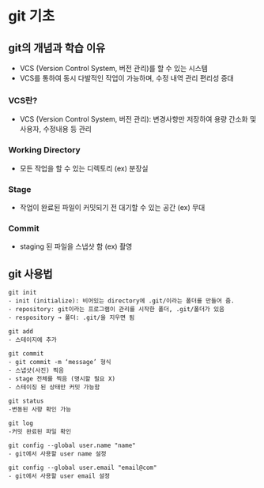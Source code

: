 
# git 기초

## git의 개념과 학습 이유
- VCS (Version Control System, 버전 관리)를 할 수 있는 시스템 
- VCS를 통하여 동시 다발적인 작업이 가능하며, 수정 내역 관리 편리성 증대
### VCS란?
- VCS (Version Control System, 버전 관리): 변경사항만 저장하여 용량 간소화 및 사용자, 수정내용 등 관리
### Working Directory
- 모든 작업을 할 수 있는 디렉토리 (ex) 분장실
### Stage
- 작업이 완료된 파일이 커밋되기 전 대기할 수 있는 공간 (ex) 무대
### Commit
- staging 된 파일을 스냅샷 함 (ex) 촬영

## git 사용법
```
git init
- init (initialize): 비어있는 directory에 .git/이라는 폴더를 만들어 줌.
- repository: git이라는 프로그램이 관리를 시작한 폴더, .git/폴더가 있음
- respository → 폴더: .git/을 지우면 됨

git add
- 스테이지에 추가

git commit
- git commit -m ‘message’ 형식
- 스냅샷(사진) 찍음
- stage 전체를 찍음 (명시할 필요 X)
- 스테이징 된 상태만 커밋 가능함

git status
-변동된 사항 확인 가능 

git log
-커밋 완료된 파일 확인

git config --global user.name "name"
- git에서 사용할 user name 설정

git config --global user.email "email@com"
- git에서 사용할 user email 설정

```